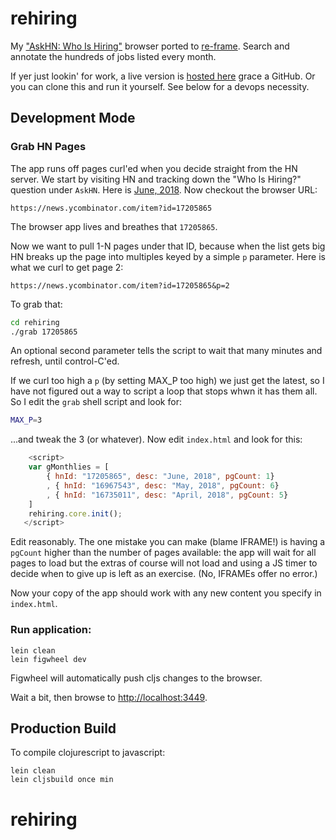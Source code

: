 # rehiring

My ["AskHN: Who Is Hiring"](https://github.com/kennytilton/whoshiring) browser ported to [re-frame](https://github.com/Day8/re-frame). Search and annotate the hundreds of jobs listed every month.

If yer just lookin' for work, a live version is [hosted here](https://kennytilton.github.io/whoishiring/) grace a GitHub. Or you can clone this and run it yourself. See below for a devops necessity.

## Development Mode

### Grab HN Pages
The app runs off pages curl'ed when you decide straight from the HN server. We start by visiting HN and tracking down the "Who Is Hiring?" question under `AskHN`. Here is [June, 2018](https://news.ycombinator.com/item?id=17205865). Now checkout the browser URL:
````
https://news.ycombinator.com/item?id=17205865
````
The browser app lives and breathes that `17205865`.

Now we want to pull 1-N pages under that ID, because when the list gets big HN breaks up the page into multiples keyed by a simple `p` parameter. Here is what we curl to get page 2:
````
https://news.ycombinator.com/item?id=17205865&p=2
````
To grab that:
````bash
cd rehiring
./grab 17205865
````
An optional second parameter tells the script to wait that many minutes and refresh, until control-C'ed.

If we curl too high a `p` (by setting MAX_P too high) we just get the latest, so I have not figured out a way to script a loop that stops whwn it has them all. So <sob> I edit the `grab` shell script and look for:
````bash
MAX_P=3
````
...and tweak the 3 (or whatever). Now edit `index.html` and look for this:
````js
    <script>
    var gMonthlies = [
        { hnId: "17205865", desc: "June, 2018", pgCount: 1}
        , { hnId: "16967543", desc: "May, 2018", pgCount: 6}
        , { hnId: "16735011", desc: "April, 2018", pgCount: 5}
    ]
    rehiring.core.init();
   </script>
````
Edit reasonably. The one mistake you can make (blame IFRAME!) is having a `pgCount` higher than the number of pages available: the app will wait for all pages to load but the extras of course will not load and using a JS timer to decide when to give up is left as an exercise. (No, IFRAMEs offer no error.)

Now your copy of the app should work with any new content you specify in `index.html`.

### Run application:

```
lein clean
lein figwheel dev
```

Figwheel will automatically push cljs changes to the browser.

Wait a bit, then browse to [http://localhost:3449](http://localhost:3449).

## Production Build


To compile clojurescript to javascript:

```
lein clean
lein cljsbuild once min
```
# rehiring
